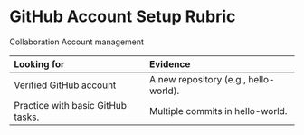 # GitHub Account Setup Rubric

Collaboration
Account management

| Looking for                       | Evidence                                  |
| :--                               | :--                                       |
| Verified GitHub account           | A new repository (e.g., hello-world).     |
| Practice with basic GitHub tasks. | Multiple commits in hello-world.          |
